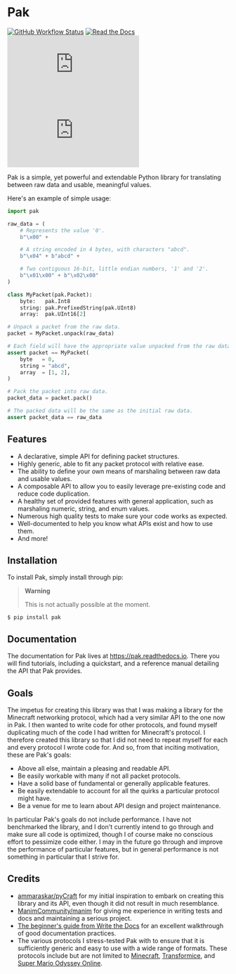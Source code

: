 # Pak

<!-- TODO: Change repo URL and add Python version support badge. -->

[![GitHub Workflow Status](https://img.shields.io/github/actions/workflow/status/friedkeenan/pak.py/ci.yml?label=checks)](https://github.com/friedkeenan/pak.py/commit/HEAD)
[![Read the Docs](https://img.shields.io/readthedocs/pak)](https://pak.readthedocs.io/)
[![Codecov](https://img.shields.io/codecov/c/github/friedkeenan/pak.py)](https://app.codecov.io/gh/friedkeenan/pak.py)
[![License](https://img.shields.io/github/license/friedkeenan/pak.py)](https://github.com/friedkeenan/pak.py/blob/main/LICENSE)

Pak is a simple, yet powerful and extendable Python library for translating between raw data and usable, meaningful values.

Here's an example of simple usage:

```py
import pak

raw_data = (
    # Represents the value '0'.
    b"\x00" +

    # A string encoded in 4 bytes, with characters "abcd".
    b"\x04" + b"abcd" +

    # Two contiguous 16-bit, little endian numbers, '1' and '2'.
    b"\x01\x00" + b"\x02\x00"
)

class MyPacket(pak.Packet):
    byte:   pak.Int8
    string: pak.PrefixedString(pak.UInt8)
    array:  pak.UInt16[2]

# Unpack a packet from the raw data.
packet = MyPacket.unpack(raw_data)

# Each field will have the appropriate value unpacked from the raw data.
assert packet == MyPacket(
    byte   = 0,
    string = "abcd",
    array  = [1, 2],
)

# Pack the packet into raw data.
packet_data = packet.pack()

# The packed data will be the same as the initial raw data.
assert packet_data == raw_data
```

## Features

- A declarative, simple API for defining packet structures.
- Highly generic, able to fit any packet protocol with relative ease.
- The ability to define your own means of marshaling between raw data and usable values.
- A composable API to allow you to easily leverage pre-existing code and reduce code duplication.
- A healthy set of provided features with general application, such as marshaling numeric, string, and enum values.
- Numerous high quality tests to make sure your code works as expected.
- Well-documented to help you know what APIs exist and how to use them.
- And more!

## Installation

To install Pak, simply install through pip:

> **Warning**
>
> This is not actually possible at the moment.

```
$ pip install pak
```

## Documentation

The documentation for Pak lives at https://pak.readthedocs.io. There you will find tutorials, including a quickstart, and a reference manual detailing the API that Pak provides.

## Goals

The impetus for creating this library was that I was making a library for the Minecraft networking protocol, which had a very similar API to the one now in Pak. I then wanted to write code for other protocols, and found myself duplicating much of the code I had written for Minecraft's protocol. I therefore created this library so that I did not need to repeat myself for each and every protocol I wrote code for. And so, from that inciting motivation, these are Pak's goals:

- Above all else, maintain a pleasing and readable API.
- Be easily workable with many if not all packet protocols.
- Have a solid base of fundamental or generally applicable features.
- Be easily extendable to account for all the quirks a particular protocol might have.
- Be a venue for me to learn about API design and project maintenance.

In particular Pak's goals do not include performance. I have not benchmarked the library, and I don't currently intend to go through and make sure all code is optimized, though I of course make no conscious effort to pessimize code either. I may in the future go through and improve the performance of particular features, but in general performance is not something in particular that I strive for.

## Credits

- [ammaraskar/pyCraft](https://github.com/ammaraskar/pyCraft) for my initial inspiration to embark on creating this library and its API, even though it did not result in much resemblance.
- [ManimCommunity/manim](https://github.com/ManimCommunity/manim/) for giving me experience in writing tests and docs and maintaining a serious project.
- [The beginner's guide from Write the Docs](https://www.writethedocs.org/guide/writing/beginners-guide-to-docs/) for an excellent walkthrough of good documentation practices.
- The various protocols I stress-tested Pak with to ensure that it is sufficiently generic and easy to use with a wide range of formats. These protocols include but are not limited to [Minecraft](https://www.minecraft.net/), [Transformice](https://www.transformice.com/), and [Super Mario Odyssey Online](https://github.com/CraftyBoss/SuperMarioOdysseyOnline).
